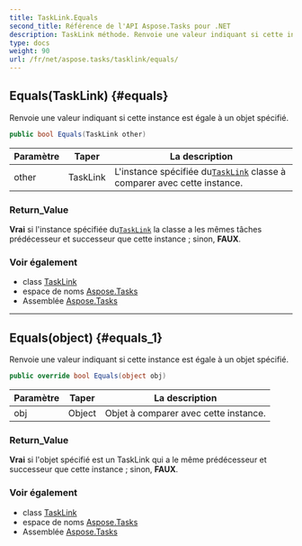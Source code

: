 ```yaml
---
title: TaskLink.Equals
second_title: Référence de l'API Aspose.Tasks pour .NET
description: TaskLink méthode. Renvoie une valeur indiquant si cette instance est égale à un objet spécifié.
type: docs
weight: 90
url: /fr/net/aspose.tasks/tasklink/equals/
---
```

## Equals(TaskLink) {#equals}

Renvoie une valeur indiquant si cette instance est égale à un objet spécifié.

```csharp
public bool Equals(TaskLink other)
```

| Paramètre | Taper | La description |
| --- | --- | --- |
| other | TaskLink | L'instance spécifiée du[`TaskLink`](../) classe à comparer avec cette instance. |

### Return_Value

**Vrai** si l'instance spécifiée du[`TaskLink`](../) la classe a les mêmes tâches prédécesseur et successeur que cette instance ; sinon, **FAUX**.

### Voir également

* class [TaskLink](../)
* espace de noms [Aspose.Tasks](../../tasklink/)
* Assemblée [Aspose.Tasks](../../../)

---

## Equals(object) {#equals_1}

Renvoie une valeur indiquant si cette instance est égale à un objet spécifié.

```csharp
public override bool Equals(object obj)
```

| Paramètre | Taper | La description |
| --- | --- | --- |
| obj | Object | Objet à comparer avec cette instance. |

### Return_Value

**Vrai** si l'objet spécifié est un TaskLink qui a le même prédécesseur et successeur que cette instance ; sinon, **FAUX**.

### Voir également

* class [TaskLink](../)
* espace de noms [Aspose.Tasks](../../tasklink/)
* Assemblée [Aspose.Tasks](../../../)


